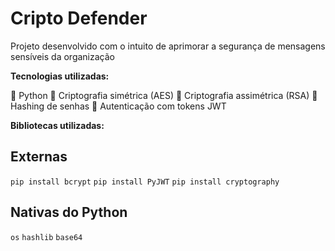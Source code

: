 # Cripto Defender 
 
 Projeto desenvolvido com o intuito de aprimorar a segurança de mensagens sensíveis da organização 

**Tecnologias utilizadas:** 

📌 Python 
📌 Criptografia simétrica (AES)
📌 Criptografia assimétrica (RSA)
📌 Hashing de senhas
📌 Autenticação com tokens JWT

**Bibliotecas utilizadas:**

## Externas
`pip install bcrypt`
`pip install PyJWT`
`pip install cryptography`

## Nativas do Python
`os`
`hashlib`
`base64`

